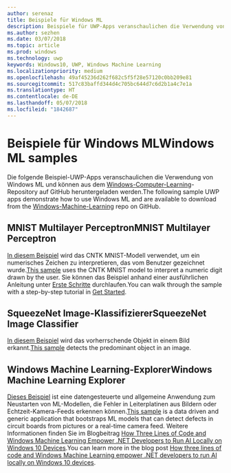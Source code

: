```yaml
---
author: serenaz
title: Beispiele für Windows ML
description: Beispiele für UWP-Apps veranschaulichen die Verwendung von Windows ML.
ms.author: sezhen
ms.date: 03/07/2018
ms.topic: article
ms.prod: windows
ms.technology: uwp
keywords: Windows10, UWP, Windows Machine Learning
ms.localizationpriority: medium
ms.openlocfilehash: 49af45236d262f682c5f5f28e57120c0bb209e81
ms.sourcegitcommit: 517c83baffd344d4c705bc644d7c6d2b1a4c7e1a
ms.translationtype: HT
ms.contentlocale: de-DE
ms.lasthandoff: 05/07/2018
ms.locfileid: "1842687"
---
```

# <a name="windows-ml-samples"></a><span data-ttu-id="5cec7-104">Beispiele für Windows ML</span><span class="sxs-lookup"><span data-stu-id="5cec7-104">Windows ML samples</span></span>

<span data-ttu-id="5cec7-105">Die folgende Beispiel-UWP-Apps veranschaulichen die Verwendung von Windows ML und können aus dem [Windows-Computer-Learning](https://github.com/Microsoft/Windows-Machine-Learning)-Repository auf GitHub heruntergeladen werden.</span><span class="sxs-lookup"><span data-stu-id="5cec7-105">The following sample UWP apps demonstrate how to use Windows ML and are available to download from the [Windows-Machine-Learning](https://github.com/Microsoft/Windows-Machine-Learning) repo on GitHub.</span></span>

## <a name="mnist-multilayer-perceptron"></a><span data-ttu-id="5cec7-106">MNIST Multilayer Perceptron</span><span class="sxs-lookup"><span data-stu-id="5cec7-106">MNIST Multilayer Perceptron</span></span>

<span data-ttu-id="5cec7-107">[In diesem Beispiel](https://github.com/Microsoft/Windows-Machine-Learning/tree/master/Samples/UWP/MNIST) wird das CNTK MNIST-Modell verwendet, um ein numerisches Zeichen zu interpretieren, das vom Benutzer gezeichnet wurde.</span><span class="sxs-lookup"><span data-stu-id="5cec7-107">[This sample](https://github.com/Microsoft/Windows-Machine-Learning/tree/master/Samples/UWP/MNIST) uses the CNTK MNIST model to interpret a numeric digit drawn by the user.</span></span> <span data-ttu-id="5cec7-108">Sie können das Beispiel anhand einer ausführlichen Anleitung unter [Erste Schritte](get-started.md) durchlaufen.</span><span class="sxs-lookup"><span data-stu-id="5cec7-108">You can walk through the sample with a step-by-step tutorial in [Get Started](get-started.md).</span></span>

## <a name="squeezenet-image-classifier"></a><span data-ttu-id="5cec7-109">SqueezeNet Image-Klassifizierer</span><span class="sxs-lookup"><span data-stu-id="5cec7-109">SqueezeNet Image Classifier</span></span>

<span data-ttu-id="5cec7-110">[In diesem Beispiel](https://github.com/Microsoft/Windows-Machine-Learning/tree/master/Samples/UWP/SqueezeNetObjectDetection) wird das vorherrschende Objekt in einem Bild erkannt.</span><span class="sxs-lookup"><span data-stu-id="5cec7-110">[This sample](https://github.com/Microsoft/Windows-Machine-Learning/tree/master/Samples/UWP/SqueezeNetObjectDetection) detects the predominant object in an image.</span></span>

## <a name="windows-machine-learning-explorer"></a><span data-ttu-id="5cec7-111">Windows Machine Learning-Explorer</span><span class="sxs-lookup"><span data-stu-id="5cec7-111">Windows Machine Learning Explorer</span></span>

<span data-ttu-id="5cec7-112">[Dieses Beispiel](https://github.com/Microsoft/Windows-Machine-Learning/tree/master/Samples/UWP/WinMLExplorer) ist eine datengesteuerte und allgemeine Anwendung zum Neustarten von ML-Modellen, die Fehler in Leiterplatinen aus Bildern oder Echtzeit-Kamera-Feeds erkennen können.</span><span class="sxs-lookup"><span data-stu-id="5cec7-112">[This sample](https://github.com/Microsoft/Windows-Machine-Learning/tree/master/Samples/UWP/WinMLExplorer) is a data driven and generic application that bootstraps ML models that can detect defects in circuit boards from pictures or a real-time camera feed.</span></span> <span data-ttu-id="5cec7-113">Weitere Informationen finden Sie im Blogbeitrag [How Three Lines of Code and Windows Machine Learning Empower .NET Developers to Run AI Locally on Windows 10 Devices](https://aka.ms/winmlfordevsblog).</span><span class="sxs-lookup"><span data-stu-id="5cec7-113">You can learn more in the blog post [How three lines of code and Windows Machine Learning empower .NET developers to run AI locally on Windows 10 devices](https://aka.ms/winmlfordevsblog).</span></span>
